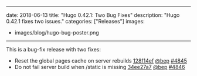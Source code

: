 
---
date: 2018-06-13
title: "Hugo 0.42.1: Two Bug Fixes"
description: "Hugo 0.42.1 fixes two issues."
categories: ["Releases"]
images:
- images/blog/hugo-bug-poster.png

---

This is a bug-fix release with two fixes:

* Reset the global pages cache on server rebuilds [128f14ef](https://github.com/gohugoio/hugo/commit/128f14efad90886ffef37c01ac1e20436a732f97) [@bep](https://github.com/bep) [#4845](https://github.com/gohugoio/hugo/issues/4845)
* Do not fail server build when /static is missing [34ee27a7](https://github.com/gohugoio/hugo/commit/34ee27a78b9e2b5f475d44253ae234067b76cc6e) [@bep](https://github.com/bep) [#4846](https://github.com/gohugoio/hugo/issues/4846)

